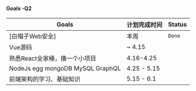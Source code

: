 #### Goals -Q2

| Goals                            | 计划完成时间 | Status |
| -------------------------------- | ------------ | ------ |
| [白帽子Web安全]                  | 本周         | `Done` |
| Vue源码                          | ~ 4.15       |        |
| 熟悉React全家桶，撸一个小项目    | 4.16-4.25    |        |
| NodeJs egg mongoDB MySQL GraphQL | 4.25 - 5.15  |        |
| 前端架构的学习、基础知识         | 5.15 - 6.1   |        |

